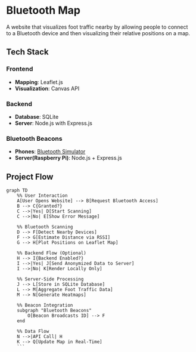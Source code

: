# Bluetooth Map
A website that visualizes foot traffic nearby by allowing people to connect to a Bluetooth device and then visualizing their relative positions on a map.

## Tech Stack
### Frontend
  - **Mapping**: Leaflet.js
  - **Visualization**: Canvas API

### Backend
  - **Database**: SQLite
  - **Server**: Node.js with Express.js

### Bluetooth Beacons
  - **Phones**: [Bluetooth Simulator](https://apkpure.com/beacon-simulator/net.alea.beaconsimulator)
  - **Server(Raspberry Pi)**: Node.js + Express.js

## Project Flow
``` mermaid
graph TD
    %% User Interaction
    A[User Opens Website] --> B[Request Bluetooth Access]
    B --> C{Granted?}
    C -->|Yes| D[Start Scanning]
    C -->|No| E[Show Error Message]

    %% Bluetooth Scanning
    D --> F[Detect Nearby Devices]
    F --> G[Estimate Distance via RSSI]
    G --> H[Plot Positions on Leaflet Map]

    %% Backend Flow (Optional)
    H --> I{Backend Enabled?}
    I -->|Yes| J[Send Anonymized Data to Server]
    I -->|No| K[Render Locally Only]

    %% Server-Side Processing
    J --> L[Store in SQLite Database]
    L --> M[Aggregate Foot Traffic Data]
    M --> N[Generate Heatmaps]

    %% Beacon Integration
    subgraph "Bluetooth Beacons"
        O[Beacon Broadcasts ID] --> F
    end

    %% Data Flow
    N -->|API Call| H
    K --> Q[Update Map in Real-Time]
    ```
